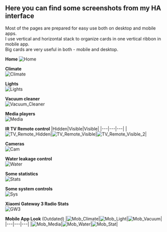 ## Here you can find some screenshots from my HA interface
Most of the pages are prepared for easy use both on desktop and mobile apps.\
I use vertical and horizontal stack to organize cards in one vertical ribbon in mobile app.\
Big cards are very useful in both - mobile and desktop.

**Home**
![Home](screenshots/Home.png)

**Climate**\
![Climate](screenshots/Climate.png)

**Lights**\
![Lights](screenshots/Light.png)

**Vacuum cleaner**\
![Vacuum_Cleaner](screenshots/Vacuum_Cleaner.png)

**Media players**\
![Media](screenshots/Media.png)

**IR TV Remote control**
|Hidden|Visible|Visible|
|---|---|---|
|![TV_Remote_Hidden](screenshots/TV_Remote_Hidden.png)|![TV_Remote_Visible](screenshots/TV_Remote_Visible.png)|![TV_Remote_Visible_2](screenshots/TV_Remote_Visible_2.png)|

**Cameras**\
![Cam](screenshots/Cam.png)

**Water leakage control**\
![Water](screenshots/Water.png)

**Some statistics**\
![Stats](screenshots/Stats.png)

**Some system controls**\
![Sys](screenshots/System.png)

**Xiaomi Gateway 3 Radio Stats**\
![GW3](screenshots/GW3_Stats.png)

**Mobile App Look** (Outdated)
|![Mob_Climate](screenshots/Mob_Climate.jpg)|![Mob_Light](screenshots/Mob_Light.jpg)|![Mob_Vacuum](screenshots/Mob_Vacuum.jpg)|
|---|---|---|
|![Mob_Media](screenshots/Mob_Media.jpg)|![Mob_Water](screenshots/Mob_Water.jpg)|![Mob_Stat](screenshots/Mob_Stat.jpg)|